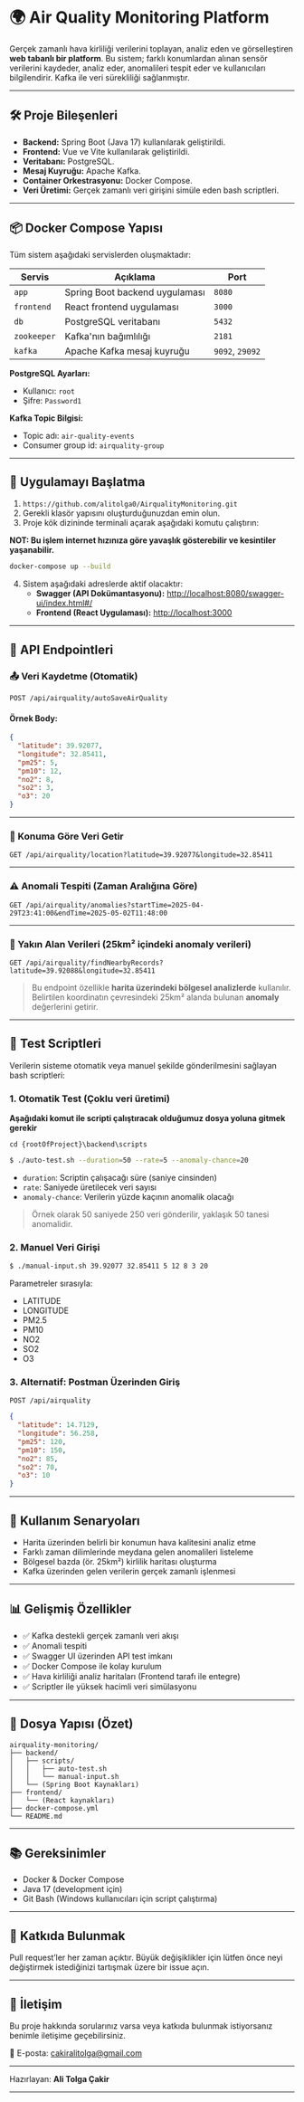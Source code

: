 
# 🌍 Air Quality Monitoring Platform

Gerçek zamanlı hava kirliliği verilerini toplayan, analiz eden ve görselleştiren **web tabanlı bir platform**. Bu sistem; farklı konumlardan alınan sensör verilerini kaydeder, analiz eder, anomalileri tespit eder ve kullanıcıları bilgilendirir. Kafka ile veri sürekliliği sağlanmıştır.

---

## 🛠️ Proje Bileşenleri

- **Backend:** Spring Boot (Java 17) kullanılarak geliştirildi.
- **Frontend:** Vue ve Vite kullanılarak geliştirildi.
- **Veritabanı:** PostgreSQL.
- **Mesaj Kuyruğu:** Apache Kafka.
- **Container Orkestrasyonu:** Docker Compose.
- **Veri Üretimi:** Gerçek zamanlı veri girişini simüle eden bash scriptleri.

---

## 📦 Docker Compose Yapısı

Tüm sistem aşağıdaki servislerden oluşmaktadır:

| Servis      | Açıklama                                 | Port         |
|-------------|-------------------------------------------|--------------|
| `app`       | Spring Boot backend uygulaması           | `8080`       |
| `frontend`  | React frontend uygulaması                | `3000`       |
| `db`        | PostgreSQL veritabanı                    | `5432`       |
| `zookeeper` | Kafka'nın bağımlılığı                    | `2181`       |
| `kafka`     | Apache Kafka mesaj kuyruğu               | `9092`, `29092` |

**PostgreSQL Ayarları:**
- Kullanıcı: `root`
- Şifre: `Password1`

**Kafka Topic Bilgisi:**
- Topic adı: `air-quality-events`
- Consumer group id: `airquality-group`

---

## 🚀 Uygulamayı Başlatma

1. ```https://github.com/alitolga0/AirqualityMonitoring.git```
2. Gerekli klasör yapısını oluşturduğunuzdan emin olun.
3. Proje kök dizininde terminali açarak aşağıdaki komutu çalıştırın:

**NOT: Bu işlem internet hızınıza göre yavaşlık gösterebilir ve kesintiler yaşanabilir.**

```bash
docker-compose up --build
```

4. Sistem aşağıdaki adreslerde aktif olacaktır:
   - **Swagger (API Dokümantasyonu):** [http://localhost:8080/swagger-ui/index.html#/](http://localhost:8080/swagger-ui/index.html#/)
   - **Frontend (React Uygulaması):** [http://localhost:3000](http://localhost:3000)

---

## 🔁 API Endpointleri

### 📤 Veri Kaydetme (Otomatik)

```http
POST /api/airquality/autoSaveAirQuality
```

#### Örnek Body:
```json
{
  "latitude": 39.92077,
  "longitude": 32.85411,
  "pm25": 5,
  "pm10": 12,
  "no2": 8,
  "so2": 3,
  "o3": 20
}
```

---

### 📌 Konuma Göre Veri Getir

```http
GET /api/airquality/location?latitude=39.92077&longitude=32.85411
```

---

### ⚠️ Anomali Tespiti (Zaman Aralığına Göre)

```http
GET /api/airquality/anomalies?startTime=2025-04-29T23:41:00&endTime=2025-05-02T11:48:00
```

---

### 📍 Yakın Alan Verileri (25km² içindeki anomaly verileri)

```http
GET /api/airquality/findNearbyRecords?latitude=39.92088&longitude=32.85411
```

> Bu endpoint özellikle **harita üzerindeki bölgesel analizlerde** kullanılır. Belirtilen koordinatın çevresindeki 25km² alanda bulunan **anomaly** değerlerini getirir.

---

## 🧪 Test Scriptleri

Verilerin sisteme otomatik veya manuel şekilde gönderilmesini sağlayan bash scriptleri:

### 1. Otomatik Test (Çoklu veri üretimi)

**Aşağıdaki komut ile scripti çalıştıracak olduğumuz dosya yoluna gitmek gerekir**

```cd {rootOfProject}\backend\scripts```

```bash
$ ./auto-test.sh --duration=50 --rate=5 --anomaly-chance=20
```

- `duration`: Scriptin çalışacağı süre (saniye cinsinden)
- `rate`: Saniyede üretilecek veri sayısı
- `anomaly-chance`: Verilerin yüzde kaçının anomalik olacağı

> Örnek olarak 50 saniyede 250 veri gönderilir, yaklaşık 50 tanesi anomalidir.

### 2. Manuel Veri Girişi

```bash
$ ./manual-input.sh 39.92077 32.85411 5 12 8 3 20
```

Parametreler sırasıyla:
- LATITUDE
- LONGITUDE
- PM2.5
- PM10
- NO2
- SO2
- O3

### 3. Alternatif: Postman Üzerinden Giriş

```http
POST /api/airquality
```

```json
{
  "latitude": 14.7129,
  "longitude": 56.258,
  "pm25": 120,
  "pm10": 150,
  "no2": 85,
  "so2": 70,
  "o3": 10
}
```

---

## 🧭 Kullanım Senaryoları

- Harita üzerinden belirli bir konumun hava kalitesini analiz etme
- Farklı zaman dilimlerinde meydana gelen anomalileri listeleme
- Bölgesel bazda (ör. 25km²) kirlilik haritası oluşturma
- Kafka üzerinden gelen verilerin gerçek zamanlı işlenmesi

---

## 📊 Gelişmiş Özellikler

- ✅ Kafka destekli gerçek zamanlı veri akışı
- ✅ Anomali tespiti
- ✅ Swagger UI üzerinden API test imkanı
- ✅ Docker Compose ile kolay kurulum
- ✅ Hava kirliliği analiz haritaları (Frontend tarafı ile entegre)
- ✅ Scriptler ile yüksek hacimli veri simülasyonu

---

## 📂 Dosya Yapısı (Özet)

```
airquality-monitoring/
├── backend/
│   ├── scripts/
│   │   ├── auto-test.sh
│   │   └── manual-input.sh
│   └── (Spring Boot Kaynakları)
├── frontend/
│   └── (React kaynakları)
├── docker-compose.yml
└── README.md
```

---

## 📚 Gereksinimler

- Docker & Docker Compose
- Java 17 (development için)
- Git Bash (Windows kullanıcıları için script çalıştırma)

---

## 🧠 Katkıda Bulunmak

Pull request’ler her zaman açıktır. Büyük değişiklikler için lütfen önce neyi değiştirmek istediğinizi tartışmak üzere bir issue açın.

---

## 📧 İletişim

Bu proje hakkında sorularınız varsa veya katkıda bulunmak istiyorsanız benimle iletişime geçebilirsiniz.

📨 E-posta: [cakiralitolga@gmail.com](mailto:cakiralitolga@gmail.com)

--- 

Hazırlayan: **Ali Tolga Çakir**

--- 
